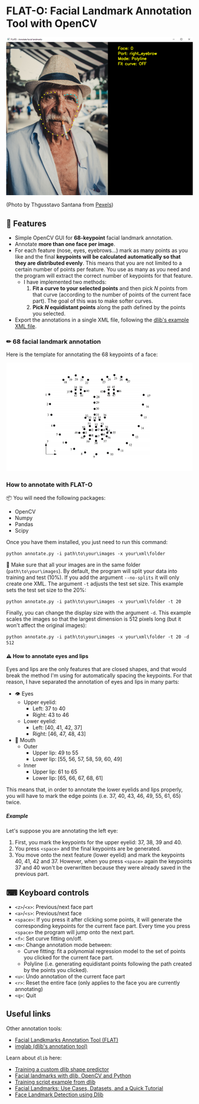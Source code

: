 # FLAT-O: Facial Landmark Annotation Tool with OpenCV

![GUI screenshot](docs/screenshot.png)

(Photo by Thgusstavo Santana from [Pexels](https://www.pexels.com/photo/man-with-cigarette-in-mouth-1933873/))

## 🎯 Features

- Simple OpenCV GUI for **68-keypoint** facial landmark annotation.
- Annotate **more than one face per image**.
- For each feature (nose, eyes, eyebrows...) mark as many points as you like and the final **keypoints will be calculated automatically so that they are distributed evenly**. This means that you are not limited to a certain number of points per feature. You use as many as you need and the program will extract the correct number of keypoints for that feature.
    - I have implemented two methods:
        1. **Fit a curve to your selected points** and then pick _N_ points from that curve (according to the number of points of the current face part). The goal of this was to make softer curves.
        2. **Pick _N_ equidistant points** along the path defined by the points you selected.
- Export the annotations in a single XML file, following the [dlib's example XML file](https://github.com/davisking/dlib/blob/master/examples/faces/training_with_face_landmarks.xml).

### ✏ 68 facial landmark annotation

Here is the template for annotating the 68 keypoints of a face:

![Annotation of 68 facial landmarks](docs/68_landmarks.jpg)

### How to annotate with FLAT-O

📦 You will need the following packages:

- OpenCV
- Numpy
- Pandas
- Scipy

Once you have them installed, you just need to run this command:

    python annotate.py -i path\to\your\images -x your\xml\folder

📂 Make sure that all your images are in the same folder (`path\to\your\images`). By default, the program will split your data into training and test (10%). If you add the argument `--no-splits` it will only create one XML. The argument `-t` adjusts the test set size. This example sets the test set size to the 20%:

    python annotate.py -i path\to\your\images -x your\xml\folder -t 20

Finally, you can change the display size with the argument `-d`. This example scales the images so that the largest dimension is 512 pixels long (but it won't affect the original images):

    python annotate.py -i path\to\your\images -x your\xml\folder -t 20 -d 512

#### ⚠ How to annotate eyes and lips

Eyes and lips are the only features that are closed shapes, and that would break the method I'm using for automatically spacing the keypoints. For that reason, I have separated the annotation of eyes and lips in many parts:

- 👁 Eyes
    - Upper eyelid:
        - Left: 37 to 40
        - Right: 43 to 46
    - Lower eyelid:
        - Left: [40, 41, 42, 37]
        - Right: [46, 47, 48, 43]
- 👄 Mouth
    - Outer
        - Upper lip: 49 to 55
        - Lower lip: [55, 56, 57, 58, 59, 60, 49]
    - Inner
        - Upper lip: 61 to 65
        - Lower lip: [65, 66, 67, 68, 61]

This means that, in order to annotate the lower eyelids and lips properly, you will have to mark the edge points (i.e. 37, 40, 43, 46, 49, 55, 61, 65) twice.

##### Example

Let's suppose you are annotating the left eye:

1. First, you mark the keypoints for the upper eyelid: 37, 38, 39 and 40.
2. You press `<space>` and the final keypoints are be generated.
3. You move onto the next feature (lower eyelid) and mark the keypoints 40, 41, 42 and 37. However, when you press `<space>` again the keypoints 37 and 40 won't be overwritten because they were already saved in the previous part.

## ⌨ Keyboard controls

- `<z>`/`<x>`: Previous/next face part
- `<a>`/`<s>`: Previous/next face
- `<space>`: If you press it after clicking some points, it will generate the corresponding keypoints for the current face part. Every time you press `<space>` the program will jump onto the next part.
- `<f>`: Set curve fitting on/off.
- `<m>`: Change annotation mode between:
    - Curve fitting: fit a polynomial regression model to the set of points you clicked for the current face part.
    - Polyline (i.e. generating equidistant points following the path created by the points you clicked).
- `<u>`: Undo annotation of the current face part
- `<r>`: Reset the entire face (only applies to the face you are currently annotating)
- `<q>`: Quit

## Useful links

Other annotation tools:

- [Facial Landkmarks Annotation Tool (FLAT)](https://github.com/luigivieira/Facial-Landmarks-Annotation-Tool)
- [imglab (dlib's annotation tool)](https://github.com/davisking/dlib/tree/master/tools/imglab)

Learn about `dlib` here:

- [Training a custom dlib shape predictor](https://pyimagesearch.com/2019/12/16/training-a-custom-dlib-shape-predictor/)
- [Facial landmarks with dlib, OpenCV and Python](https://pyimagesearch.com/2017/04/03/facial-landmarks-dlib-opencv-python/)
- [Training script example from dlib](http://dlib.net/train_shape_predictor.py.html)
- [Facial Landmarks: Use Cases, Datasets, and a Quick Tutorial](https://datagen.tech/guides/face-recognition/facial-landmarks/)
- [Face Landmark Detection using Dlib](https://debuggercafe.com/face-landmark-detection-using-dlib/)